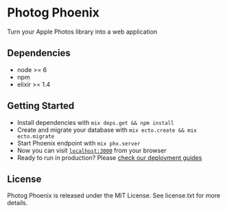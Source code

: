 # Photog Phoenix

Turn your Apple Photos library into a web application

## Dependencies

* node >= 6
* npm
* elixir >= 1.4

## Getting Started

* Install dependencies with `mix deps.get && npm install`
* Create and migrate your database with `mix ecto.create && mix ecto.migrate`
* Start Phoenix endpoint with `mix phx.server`
* Now you can visit [`localhost:3000`](http://localhost:3000) from your browser
* Ready to run in production? Please [check our deployment guides](http://www.phoenixframework.org/docs/deployment)

## License

Photog Phoenix is released under the MIT License. See license.txt for more details.